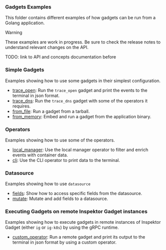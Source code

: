 ### Gadgets Examples

This folder contains different examples of how gadgets can be run from a Golang
application.

> [!WARNING]
> These examples are work in progress. Be sure to check the release notes to
> understand relevant changes on the API.

TODO: link to API and concepts documentation before

### Simple Gadgets

Examples showing how to use some gadgets in their simplest configuration.

- [trace_open](./simple/trace_open/): Run the `trace_open` gadget and print the
  events to the terminal in json format.
- [trace_dns](./simple/trace_dns/): Run the `trace_dns` gadget with some of the
  operators it requires.
- [from_file](./simple/from_file/): Run a gadget from a tarball.
- [from_memory](./simple/from_memory/): Embed and run a gadget from the application binary.

### Operators

Examples showing how to use some of the operators.

- [local_manager](./operators/local_manager/): Use the local manager operator
to filter and enrich events with container data.
- [cli](./operators/cli/): Use the CLI operator to print data to the terminal.

### Datasource

Examples showing how to use `datasource`

- [fields](./datasource/fields/): Show how to access specific fields from the datasource.
- [mutate](./datasource/mutate/): Mutate and add fields to a datasource.

### Executing Gadgets on remote Inspektor Gadget instances

Examples showing how to execute gadgets in remote instances of Inspektor Gadget
(either `ig` or `ig-k8s`) by using the gRPC runtime.

- [custom_operator](./grpc/custom_operator/): Run a remote gadget and print its
  output to the terminal in json format by using a custom operator.

